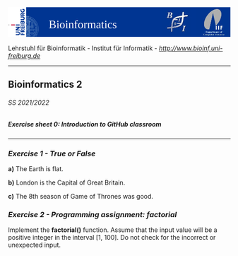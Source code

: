 <img src="./figures/banner.png" alt="UniFreiburg Banner"/>

Lehrstuhl für Bioinformatik - Institut für Informatik - *http://www.bioinf.uni-freiburg.de*

---
## Bioinformatics 2
###### SS 2021/2022
##### Exercise sheet 0: Introduction to GitHub classroom
---
    
### _Exercise 1 - True or False_

**a)** The Earth is flat.

**b)** London is the Capital of Great Britain.

**c)** The 8th season of Game of Thrones was good.


### _Exercise 2 - Programming assignment: factorial_
Implement the **factorial()** function. Assume that the input value will be a positive integer in the interval [1, 100].
Do not check for the incorrect or unexpected input.
